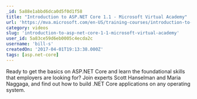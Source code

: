 ```yaml
---
_id: 5a88e1abbd6dca0d5f0d1f58
title: "Introduction to ASP.NET Core 1.1 - Microsoft Virtual Academy"
url: 'https://mva.microsoft.com/en-US/training-courses/introduction-to-aspnet-core-with-visual-studio-2017-16841?l=JWZaodE6C_5706218965'
category: videos
slug: 'introduction-to-asp-net-core-1-1-microsoft-virtual-academy'
user_id: 5a83ce59d6eb0005c4ecda2c
username: 'bill-s'
createdOn: '2017-04-01T19:13:38.000Z'
tags: [asp.net-core]
---
```


Ready to get the basics on ASP.NET Core and learn the foundational skills that employers are looking for? Join experts Scott Hanselman and Maria Naggaga, and find out how to build .NET Core applications on any operating system. 
